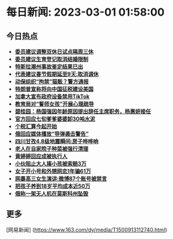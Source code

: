 
# 每日新闻: 2023-03-01 01:58:00
## 今日热点

- **[委员建议调整双休日试点隔周三休](https://www.163.com/search?keyword=%E5%A7%94%E5%91%98%E5%BB%BA%E8%AE%AE%E8%B0%83%E6%95%B4%E5%8F%8C%E4%BC%91%E6%97%A5%E8%AF%95%E7%82%B9%E9%9A%94%E5%91%A8%E4%B8%89%E4%BC%91)**
- **[委员建议生育登记取消结婚限制](https://www.163.com/search?keyword=%E5%A7%94%E5%91%98%E5%BB%BA%E8%AE%AE%E7%94%9F%E8%82%B2%E7%99%BB%E8%AE%B0%E5%8F%96%E6%B6%88%E7%BB%93%E5%A9%9A%E9%99%90%E5%88%B6)**
- **[特斯拉潮州事故鉴定结果已出](https://www.163.com/search?keyword=%E7%89%B9%E6%96%AF%E6%8B%89%E6%BD%AE%E5%B7%9E%E4%BA%8B%E6%95%85%E9%89%B4%E5%AE%9A%E7%BB%93%E6%9E%9C%E5%B7%B2%E5%87%BA)**
- **[代表建议春节假期延至9天:取消调休](https://www.163.com/search?keyword=%E4%BB%A3%E8%A1%A8%E5%BB%BA%E8%AE%AE%E6%98%A5%E8%8A%82%E5%81%87%E6%9C%9F%E5%BB%B6%E8%87%B39%E5%A4%A9+%E5%8F%96%E6%B6%88%E8%B0%83%E4%BC%91)**
- **[动保组织“拘禁”猫贩？警方通报](https://www.163.com/search?keyword=%E5%8A%A8%E4%BF%9D%E7%BB%84%E7%BB%87%E2%80%9C%E6%8B%98%E7%A6%81%E2%80%9D%E7%8C%AB%E8%B4%A9%EF%BC%9F%E8%AD%A6%E6%96%B9%E9%80%9A%E6%8A%A5)**
- **[特朗普宣称将向中国征税建设美国](https://www.163.com/search?keyword=%E7%89%B9%E6%9C%97%E6%99%AE%E5%AE%A3%E7%A7%B0%E5%B0%86%E5%90%91%E4%B8%AD%E5%9B%BD%E5%BE%81%E7%A8%8E%E5%BB%BA%E8%AE%BE%E7%BE%8E%E5%9B%BD)**
- **[加拿大宣布政府设备禁用TikTok](https://www.163.com/search?keyword=%E5%8A%A0%E6%8B%BF%E5%A4%A7%E5%AE%A3%E5%B8%83%E6%94%BF%E5%BA%9C%E8%AE%BE%E5%A4%87%E7%A6%81%E7%94%A8TikTok)**
- **[教育局对“誓师女孩”开展心理疏导](https://www.163.com/search?keyword=%E6%95%99%E8%82%B2%E5%B1%80%E5%AF%B9%E2%80%9C%E8%AA%93%E5%B8%88%E5%A5%B3%E5%AD%A9%E2%80%9D%E5%BC%80%E5%B1%95%E5%BF%83%E7%90%86%E7%96%8F%E5%AF%BC)**
- **[碧桂园：杨国强因年龄原因提出辞任主席职务，杨惠妍接任](https://www.163.com/search?keyword=%E7%A2%A7%E6%A1%82%E5%9B%AD%EF%BC%9A%E6%9D%A8%E5%9B%BD%E5%BC%BA%E5%9B%A0%E5%B9%B4%E9%BE%84%E5%8E%9F%E5%9B%A0%E6%8F%90%E5%87%BA%E8%BE%9E%E4%BB%BB%E4%B8%BB%E5%B8%AD%E8%81%8C%E5%8A%A1%EF%BC%8C%E6%9D%A8%E6%83%A0%E5%A6%8D%E6%8E%A5%E4%BB%BB)**
- **[官方回应七旬爹爹婆婆卸30吨水泥](https://www.163.com/search?keyword=%E5%AE%98%E6%96%B9%E5%9B%9E%E5%BA%94%E4%B8%83%E6%97%AC%E7%88%B9%E7%88%B9%E5%A9%86%E5%A9%86%E5%8D%B830%E5%90%A8%E6%B0%B4%E6%B3%A5)**
- **[个税汇算今起开始](https://www.163.com/search?keyword=%E4%B8%AA%E7%A8%8E%E6%B1%87%E7%AE%97%E4%BB%8A%E8%B5%B7%E5%BC%80%E5%A7%8B)**
- **[俄回应媒体播放“导弹袭击警告”](https://www.163.com/search?keyword=%E4%BF%84%E5%9B%9E%E5%BA%94%E5%AA%92%E4%BD%93%E6%92%AD%E6%94%BE%E2%80%9C%E5%AF%BC%E5%BC%B9%E8%A2%AD%E5%87%BB%E8%AD%A6%E5%91%8A%E2%80%9D)**
- **[四川甘孜4.8级地震瞬间:房子哗哗响](https://www.163.com/search?keyword=%E5%9B%9B%E5%B7%9D%E7%94%98%E5%AD%9C4.8%E7%BA%A7%E5%9C%B0%E9%9C%87%E7%9E%AC%E9%97%B4%3A%E6%88%BF%E5%AD%90%E5%93%97%E5%93%97%E5%93%8D)**
- **[老人在自家院子种菜被强行清理](https://www.163.com/search?keyword=%E8%80%81%E4%BA%BA%E5%9C%A8%E8%87%AA%E5%AE%B6%E9%99%A2%E5%AD%90%E7%A7%8D%E8%8F%9C%E8%A2%AB%E5%BC%BA%E8%A1%8C%E6%B8%85%E7%90%86)**
- **[黄婷婷回应成被执行人](https://www.163.com/search?keyword=%E9%BB%84%E5%A9%B7%E5%A9%B7%E5%9B%9E%E5%BA%94%E6%88%90%E8%A2%AB%E6%89%A7%E8%A1%8C%E4%BA%BA)**
- **[小伙阻止大人揍小孩被索赔3万](https://www.163.com/search?keyword=%E5%B0%8F%E4%BC%99%E9%98%BB%E6%AD%A2%E5%A4%A7%E4%BA%BA%E6%8F%8D%E5%B0%8F%E5%AD%A9%E8%A2%AB%E7%B4%A2%E8%B5%943%E4%B8%87)**
- **[女子开小号和外甥网恋1年骗61万](https://www.163.com/search?keyword=%E5%A5%B3%E5%AD%90%E5%BC%80%E5%B0%8F%E5%8F%B7%E5%92%8C%E5%A4%96%E7%94%A5%E7%BD%91%E6%81%8B1%E5%B9%B4%E9%AA%9761%E4%B8%87)**
- **[网暴高三女生演讲:微博87个账号被禁言](https://www.163.com/search?keyword=%E7%BD%91%E6%9A%B4%E9%AB%98%E4%B8%89%E5%A5%B3%E7%94%9F%E6%BC%94%E8%AE%B2+%E5%BE%AE%E5%8D%9A87%E4%B8%AA%E8%B4%A6%E5%8F%B7%E8%A2%AB%E7%A6%81%E8%A8%80)**
- **[把孩子养到18岁平均成本近50万](https://www.163.com/search?keyword=%E6%8A%8A%E5%AD%A9%E5%AD%90%E5%85%BB%E5%88%B018%E5%B2%81%E5%B9%B3%E5%9D%87%E6%88%90%E6%9C%AC%E8%BF%9150%E4%B8%87)**
- **[俄称一架无人机在莫斯科州坠毁](https://www.163.com/search?keyword=%E4%BF%84%E7%A7%B0%E4%B8%80%E6%9E%B6%E6%97%A0%E4%BA%BA%E6%9C%BA%E5%9C%A8%E8%8E%AB%E6%96%AF%E7%A7%91%E5%B7%9E%E5%9D%A0%E6%AF%81)**

## 更多
[网易新闻] (https://www.163.com/dy/media/T1500913112740.html)
